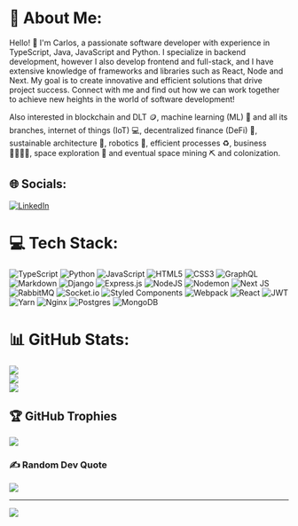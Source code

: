 # 💫 About Me:
Hello! 👋 I'm Carlos, a passionate software developer with experience in TypeScript, Java, JavaScript and Python. I specialize in backend development, however I also develop frontend and full-stack, and I have extensive knowledge of frameworks and libraries such as React, Node and Next. My goal is to create innovative and efficient solutions that drive project success. Connect with me and find out how we can work together to achieve new heights in the world of software development!

Also interested in blockchain and DLT 🪙, machine learning (ML) 🧠 and all its branches, internet of things (IoT) 💻, decentralized finance (DeFi) 💱, sustainable architecture 🏢, robotics 🤖, efficient processes ♻️, business 🫱🏼‍🫲🏼, space exploration 🚀 and eventual space mining ⛏️ and colonization.

## 🌐 Socials:
[![LinkedIn](https://img.shields.io/badge/LinkedIn-%230077B5.svg?logo=linkedin&logoColor=white)](https://linkedin.com/in/cmgs111) 

# 💻 Tech Stack:
![TypeScript](https://img.shields.io/badge/typescript-%23007ACC.svg?style=for-the-badge&logo=typescript&logoColor=white) ![Python](https://img.shields.io/badge/python-3670A0?style=for-the-badge&logo=python&logoColor=ffdd54) ![JavaScript](https://img.shields.io/badge/javascript-%23323330.svg?style=for-the-badge&logo=javascript&logoColor=%23F7DF1E) ![HTML5](https://img.shields.io/badge/html5-%23E34F26.svg?style=for-the-badge&logo=html5&logoColor=white) ![CSS3](https://img.shields.io/badge/css3-%231572B6.svg?style=for-the-badge&logo=css3&logoColor=white) ![GraphQL](https://img.shields.io/badge/-GraphQL-E10098?style=for-the-badge&logo=graphql&logoColor=white) ![Markdown](https://img.shields.io/badge/markdown-%23000000.svg?style=for-the-badge&logo=markdown&logoColor=white) ![Django](https://img.shields.io/badge/django-%23092E20.svg?style=for-the-badge&logo=django&logoColor=white) ![Express.js](https://img.shields.io/badge/express.js-%23404d59.svg?style=for-the-badge&logo=express&logoColor=%2361DAFB) ![NodeJS](https://img.shields.io/badge/node.js-6DA55F?style=for-the-badge&logo=node.js&logoColor=white) ![Nodemon](https://img.shields.io/badge/NODEMON-%23323330.svg?style=for-the-badge&logo=nodemon&logoColor=%BBDEAD) ![Next JS](https://img.shields.io/badge/Next-black?style=for-the-badge&logo=next.js&logoColor=white) ![RabbitMQ](https://img.shields.io/badge/rabbitmq-FF6600?style=for-the-badge&logo=rabbitmq&logoColor=white) ![Socket.io](https://img.shields.io/badge/Socket.io-black?style=for-the-badge&logo=socket.io&badgeColor=010101) ![Styled Components](https://img.shields.io/badge/styled--components-DB7093?style=for-the-badge&logo=styled-components&logoColor=white) ![Webpack](https://img.shields.io/badge/webpack-%238DD6F9.svg?style=for-the-badge&logo=webpack&logoColor=black) ![React](https://img.shields.io/badge/react-%2320232a.svg?style=for-the-badge&logo=react&logoColor=%2361DAFB) ![JWT](https://img.shields.io/badge/JWT-black?style=for-the-badge&logo=JSON%20web%20tokens) ![Yarn](https://img.shields.io/badge/yarn-%232C8EBB.svg?style=for-the-badge&logo=yarn&logoColor=white) ![Nginx](https://img.shields.io/badge/nginx-%23009639.svg?style=for-the-badge&logo=nginx&logoColor=white) ![Postgres](https://img.shields.io/badge/postgres-%23316192.svg?style=for-the-badge&logo=postgresql&logoColor=white) ![MongoDB](https://img.shields.io/badge/MongoDB-%234ea94b.svg?style=for-the-badge&logo=mongodb&logoColor=white)
# 📊 GitHub Stats:
![](https://github-readme-stats.vercel.app/api?username=Carlosmgs111&theme=nightowl&hide_border=false&include_all_commits=false&count_private=false)<br/>
![](https://github-readme-streak-stats.herokuapp.com/?user=Carlosmgs111&theme=nightowl&hide_border=false)<br/>
![](https://github-readme-stats.vercel.app/api/top-langs/?username=Carlosmgs111&theme=nightowl&hide_border=false&include_all_commits=false&count_private=false&layout=compact)

## 🏆 GitHub Trophies
![](https://github-profile-trophy.vercel.app/?username=Carlosmgs111&theme=buddhism&no-frame=false&no-bg=true&margin-w=4)

### ✍️ Random Dev Quote
![](https://quotes-github-readme.vercel.app/api?type=horizontal&theme=radical)

---
[![](https://visitcount.itsvg.in/api?id=Carlosmgs111&icon=0&color=0)](https://visitcount.itsvg.in)

<!-- Proudly created with GPRM ( https://gprm.itsvg.in ) -->
<!---
Carlosmgs111/Carlosmgs111 is a ✨ special ✨ repository because its `README.md` (this file) appears on your GitHub profile.
You can click the Preview link to take a look at your changes.
--->
